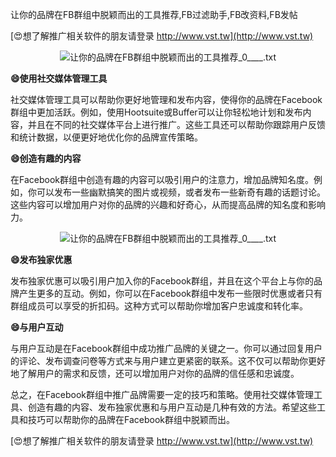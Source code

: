 让你的品牌在FB群组中脱颖而出的工具推荐,FB过滤助手,FB改资料,FB发帖

[😍想了解推广相关软件的朋友请登录 http://www.vst.tw](http://www.vst.tw)

 <center><img src="https://vst.tw/MP4/tuiguang/png/6.png" alt="让你的品牌在FB群组中脱颖而出的工具推荐_0____.txt"></center>

**😄使用社交媒体管理工具**

社交媒体管理工具可以帮助你更好地管理和发布内容，使得你的品牌在Facebook群组中更加活跃。例如，使用Hootsuite或Buffer可以让你轻松地计划和发布内容，并且在不同的社交媒体平台上进行推广。这些工具还可以帮助你跟踪用户反馈和统计数据，以便更好地优化你的品牌宣传策略。

**😄创造有趣的内容**

在Facebook群组中创造有趣的内容可以吸引用户的注意力，增加品牌知名度。例如，你可以发布一些幽默搞笑的图片或视频，或者发布一些新奇有趣的话题讨论。这些内容可以增加用户对你的品牌的兴趣和好奇心，从而提高品牌的知名度和影响力。

 <center><img src="https://vst.tw/MP4/tuiguang/png/6.png" alt="让你的品牌在FB群组中脱颖而出的工具推荐_0____.txt"></center>

**😄发布独家优惠**

发布独家优惠可以吸引用户加入你的Facebook群组，并且在这个平台上与你的品牌产生更多的互动。例如，你可以在Facebook群组中发布一些限时优惠或者只有群组成员可以享受的折扣码。这种方式可以帮助你增加客户忠诚度和转化率。

**😄与用户互动**

与用户互动是在Facebook群组中成功推广品牌的关键之一。你可以通过回复用户的评论、发布调查问卷等方式来与用户建立更紧密的联系。这不仅可以帮助你更好地了解用户的需求和反馈，还可以增加用户对你的品牌的信任感和忠诚度。

总之，在Facebook群组中推广品牌需要一定的技巧和策略。使用社交媒体管理工具、创造有趣的内容、发布独家优惠和与用户互动是几种有效的方法。希望这些工具和技巧可以帮助你的品牌在Facebook群组中脱颖而出。

[😍想了解推广相关软件的朋友请登录 http://www.vst.tw](http://www.vst.tw)



